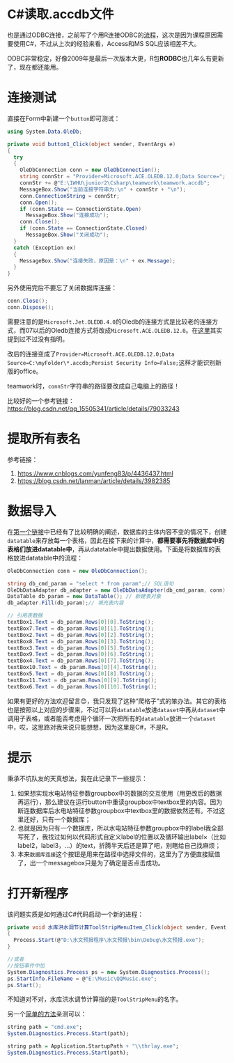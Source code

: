 # C#读取.accdb文件


也是通过ODBC连接，之前写了个用R连接ODBC的[流程](https://hoas.xyz/post/read-access-and-mssql-in-r/)，这次是因为课程原因需要使用C#，不过从上次的经验来看，Access和MS SQL应该相差不大。

ODBC非常稳定，好像2009年是最后一次版本大更，R包**RODBC**也几年么有更新了，现在都还能用。	

<!--more-->

# 连接测试

直接在Form中新建一个`button`即可测试：

```cs
using System.Data.OleDb;

private void button1_Click(object sender, EventArgs e)
{
  try
  {
    OleDbConnection conn = new OleDbConnection();
    string connStr = "Provider=Microsoft.ACE.OLEDB.12.0;Data Source=";
    connStr += @"E:\1WHU\junior2\Csharp\teamwork\teamwork.accdb";
    MessageBox.Show("当前连接字符串为:\n" + connStr + "\n");
    conn.ConnectionString = connStr;
    conn.Open();
    if (conn.State == ConnectionState.Open)
      MessageBox.Show("连接成功");
    conn.Close();
    if (conn.State == ConnectionState.Closed)
      MessageBox.Show("关闭成功");
  }
  catch (Exception ex)
  {
    MessageBox.Show("连接失败，原因是：\n" + ex.Message);
  }
}
```

另外使用完后不要忘了关闭数据库连接：

```cs
conn.Close();
conn.Dispose();
```

需要注意的是`Microsoft.Jet.OLEDB.4.0`的Oledb的连接方式是比较老的连接方式，而07以后的Oledb连接方式将改成`Microsoft.ACE.OLEDB.12.0`。在[这里](https://hoas.xyz/post/read-and-write-excel-in-cs/)其实提到过不过没有指明。

改后的连接变成了`Provider=Microsoft.ACE.OLEDB.12.0;Data Source=C:\myFolder\*.accdb;Persist Security Info=False;`这样才能识别新版的office。

teamwork时，`connStr`字符串的路径要改成自己电脑上的路径！

比较好的一个参考链接：https://blog.csdn.net/qq_15505341/article/details/79033243

# 提取所有表名

参考链接：

1. https://www.cnblogs.com/yunfeng83/p/4436437.html
2. https://blog.csdn.net/lanman/article/details/3982385

# 数据导入

在[第一个链接](https://blog.csdn.net/qq_15505341/article/details/79033243)中已经有了比较明确的阐述，数据库的主体内容不变的情况下，创建`datatable`来存放每一个表格，因此在接下来的计算中，**都需要事先将数据库中的表格们放进datatable中**，再从datatable中提出数据使用。下面是将数据库的表格放进datatable中的流程：

```cs
OleDbConnection conn = new OleDbConnection();

string db_cmd_param = "select * from param";// SQL语句
OleDbDataAdapter db_adapter = new OleDbDataAdapter(db_cmd_param, conn); // 创建适配对象
DataTable db_param = new DataTable(); // 新建表对象
db_adapter.Fill(db_param);// 填充表内容

// 引用表数据
textBox1.Text = db_param.Rows[0][0].ToString();
textBox7.Text = db_param.Rows[0][1].ToString();
textBox2.Text = db_param.Rows[0][2].ToString();
textBox8.Text = db_param.Rows[0][3].ToString();
textBox3.Text = db_param.Rows[0][5].ToString();
textBox9.Text = db_param.Rows[0][6].ToString();
textBox4.Text = db_param.Rows[0][7].ToString();
textBox10.Text = db_param.Rows[0][4].ToString();
textBox5.Text = db_param.Rows[0][8].ToString();
textBox11.Text = db_param.Rows[0][9].ToString();
textBox6.Text = db_param.Rows[0][10].ToString();
```

如果有更好的方法欢迎留言:blush:，我只发现了这种“爬格子”式的笨办法。其它的表格也是按照以上对应的步骤来，不过可以将`datatable`放进`dataset`中再从`dataset`中调用子表格，或者能否考虑用个循环一次把所有的`datatable`放进一个`dataset`中，哎，这思路对我来说只能想想，因为这里是C#，不是R。

# 提示

秉承不坑队友的天真想法，我在此记录下一些提示：

1. 如果想实现水电站特征参数groupbox中的数据的交互使用（用更改后的数据再运行），那么建议在运行button中重读groupbox中textbox里的内容。因为断连数据库后水电站特征参数groupbox中textbox里的数据依然还有。不过这里还好，只有一个数据库；
2. 也就是因为只有一个数据库，所以水电站特征参数groupbox中的label我全部写死了，我找过如何以代码形式自定义label的位置以及循环输出label×（比如label2，label3，...）的text，折腾半天后还是算了吧，别瞎给自己找麻烦；
3. 本来`数据库连接`这个按钮是用来在路径中选择文件的，这里为了方便直接赋值了，出一个messagebox只是为了确定是否点击成功。

# 打开新程序

该问题实质是如何通过C#代码启动一个新的进程：

```cs
private void 水库洪水调节计算ToolStripMenuItem_Click(object sender, EventArgs e)
{
  Process.Start(@"D:\水文预报程序\水文预报\bin\Debug\水文预报.exe");
}

//或者
//按钮事件中加
System.Diagnostics.Process ps = new System.Diagnostics.Process();
ps.StartInfo.FileName = @"E:\Music\QQMusic.exe";
ps.Start();
```

不知道对不对，水库洪水调节计算指的是`ToolStripMenu`的名字。

另一个[简单的方法](https://zhidao.baidu.com/question/264907314902042525.html?qbl=relate_question_0)亲测可以：

```r
string path = "cmd.exe";
System.Diagnostics.Process.Start(path);

string path = Application.StartupPath + "\\thrlay.exe";
System.Diagnostics.Process.Start(path);
```

